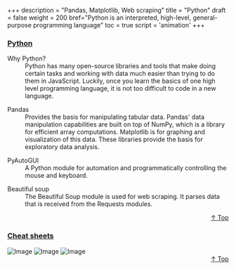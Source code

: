 +++
description = "Pandas, Matplotlib, Web scraping"
title = "Python"
draft = false
weight = 200
bref="Python is an interpreted, high-level, general-purpose programming language"
toc = true
script = 'animation'
+++

<h3 class="section-head" id="h-Section0"><a href="#h-Section0">Python</a></h3>
  <div class="example">
    <dl>
      <dt>Why Python?</dt>
      <dd>Python has many open-source libraries and tools that make doing certain tasks and working with data much easier than trying to do them in JavaScript. Luckily, once you learn the basics of one high level programming language, it is not too difficult to code in a new language. </dd>
    </dl>
    <dl>
      <dt>Pandas</dt>
      <dd>Provides the basis for manipulating tabular data. Pandas' data manipulation capabilities are built on top of NumPy, which is a library for efficient array computations. Matplotlib is for graphing and visualization of this data. These libraries provide the basis for exploratory data analysis.</dd>
    </dl>
    <dl>
      <dt>PyAutoGUI</dt>
      <dd>A Python module for automation and programmatically controlling the mouse and keyboard.</dd>
    </dl>
    <dl>
      <dt>Beautiful soup</dt>
      <dd>The Beautiful Soup module is used for web scraping. It parses data that is received from the Requests modules. </dd>
    </dl>
  </div>
<div style="text-align:right"> <a href="#top">&#8593; Top</a></div>

<h3 class="section-head" id="h-Section1"><a href="#h-Section1">Cheat sheets</a></h3>
  <div class="example">
    <img alt="Image" src="https://www.javascripter.co/img/languages/pandas1.png">
    <img alt="Image" src="https://www.javascripter.co/img/languages/pandas2.png">
    <img alt="Image" src="https://www.javascripter.co/img/languages/mpl.png">
  </div>
<div style="text-align:right"> <a href="#top">&#8593; Top</a></div>
